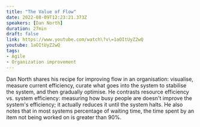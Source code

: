 ```yaml
---
title: "The Value of Flow"
date: 2022-08-09T12:23:21.373Z
speakers: [Dan North]
duration: 27min
draft: false
link: https://www.youtube.com/watch\?v\=1aOItUyZ2wQ
youtube: 1aOItUyZ2wQ
tags:
- Agile
- Organization improvement
---
```


Dan North shares his recipe for improving flow in an organisation: visualise, measure current efficiency, curate what goes into the system to stabilise the system, and then gradually optimise. He contrasts resource efficiency vs. system efficiency: measuring how busy people are doesn't improve the system's efficiency; it actually reduces it until the system halts.
He also notes that in most systems percentage of waiting time, the time spent by an item not being worked on is greater than 90%.